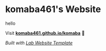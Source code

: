 
# komaba461's Website

hello 

Visit **[komaba461.github.io/komaba](https://komaba461.github.io/komaba)** 🚀


_Built with [Lab Website Template](https://greene-lab.gitbook.io/lab-website-template-docs)_

